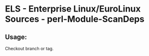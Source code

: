 # ELS - Enterprise Linux/EuroLinux Sources - perl-Module-ScanDeps 
## Usage:
  Checkout branch or tag.
